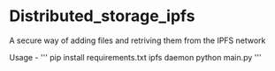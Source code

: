 # Distributed_storage_ipfs
A secure way of adding files and retriving them from the IPFS network

Usage - 
'''
pip install requirements.txt
ipfs daemon
python main.py
'''
